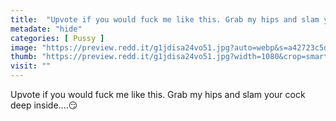 ```yaml
---
title:  "Upvote if you would fuck me like this. Grab my hips and slam your cock deep inside....😏"
metadate: "hide"
categories: [ Pussy ]
image: "https://preview.redd.it/g1jdisa24vo51.jpg?auto=webp&s=a42723c5d3e583bbac735a0756e1cc5740f8faee"
thumb: "https://preview.redd.it/g1jdisa24vo51.jpg?width=1080&crop=smart&auto=webp&s=c93113127dac0af31b8b9d6a76dafb2c03b63f9e"
visit: ""
---
```

Upvote if you would fuck me like this. Grab my hips and slam your cock deep inside....😏
